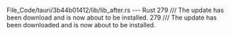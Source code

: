 File_Code/tauri/3b44b01412/lib/lib_after.rs --- Rust
279   /// The update has been download and is now about to be installed.                                                                                     279   /// The update has been downloaded and is now about to be installed.

